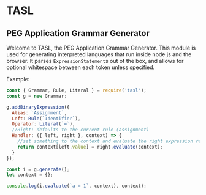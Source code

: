 # TASL

## PEG Application Grammar Generator

Welcome to TASL, the PEG Application Grammar Generator. This module is used for generating interpreted languages that run inside node.js and the browser. It parses `ExpressionStatement`s out of the box, and allows for optional whitespace between each token unless specified.

Example:

```javascript
const { Grammar, Rule, Literal } = require('tasl');
const g = new Grammar;

g.addBinaryExpression({
  Alias: `Assignment`,
  Left: Rule(`Identifier`),
  Operator: Literal(`=`),
  //Right: defaults to the current rule (assignment)
  Handler: ({ left, right }, context) => {
    //set something to the context and evaluate the right expression relative to the provided context
    return context[left.value] = right.evaluate(context);
  }
});

const i = g.generate();
let context = {};

console.log(i.evaluate(`a = 1`, context), context);
```
